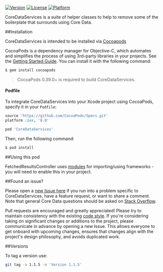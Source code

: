 [![Version](https://img.shields.io/cocoapods/v/CoreDataServices.svg?style=flat)](http://cocoapods.org/pods/CoreDataServices)
[![License](https://img.shields.io/cocoapods/l/CoreDataServices.svg?style=flat)](http://cocoapods.org/pods/CoreDataServices)
[![Platform](https://img.shields.io/cocoapods/p/CoreDataServices.svg?style=flat)](http://cocoapods.org/pods/CoreDataServices)

CoreDataServices is a suite of helper classes to help to remove some of the boilerplate that surrounds using Core Data.

##Installation

CoreDataServices is intended to be installed via [Cocoapods](https://cocoapods.org/) 

CocoaPods is a dependency manager for Objective-C, which automates and simplifies the process of using 3rd-party libraries in your projects. See the [Getting Started Guide](https://guides.cocoapods.org/using/getting-started.html). You can install it with the following command:

```bash
$ gem install cocoapods
```

> CocoaPods 0.39.0+ is required to build CoreDataServices.

#### Podfile

To integrate CoreDataServices into your Xcode project using CocoaPods, specify it in your `Podfile`:

```ruby
source 'https://github.com/CocoaPods/Specs.git'
platform :ios, '8.0'

pod 'CoreDataServices'
```

Then, run the following command:

```bash
$ pod install
```

##Using this pod

FetchedResultsController uses [modules](http://useyourloaf.com/blog/modules-and-precompiled-headers.html) for importing/using frameworks - you will need to enable this in your project.

##Found an issue?

Please open a [new Issue here](https://github.com/wibosco/CoreDataServices/issues/new) if you run into a problem specific to CoreDataServices, have a feature request, or want to share a comment. Note that general Core Data questions should be asked on [Stack Overflow](http://stackoverflow.com).

Pull requests are encouraged and greatly appreciated! Please try to maintain consistency with the existing [code style](http://www.williamboles.me/objective-c-coding-style). If you're considering taking on significant changes or additions to the project, please communicate in advance by opening a new Issue. This allows everyone to get onboard with upcoming changes, ensures that changes align with the project's design philosophy, and avoids duplicated work.

##Versions

To tag a version use:

```bash
git tag -a 1.1.5 -m 'Version 1.1.5'
```
